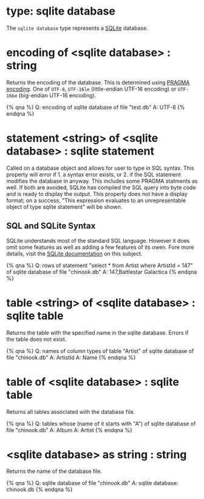 # type: sqlite database

The `sqlite database` type represents a [SQLite](https://sqlite.org/) database.

# encoding of &lt;sqlite database&gt; : string

Returns the encoding of the database. This is determined using [PRAGMA encoding](https://www.sqlite.org/pragma.html#pragma_encoding). One of `UTF-8`, `UTF-16le` (little-endian UTF-16 encoding) or `UTF-16be` (big-endian UTF-16 encoding).

{% qna %}
Q: encoding of sqlite database of file "test.db"
A: UTF-8
{% endqna %}

# statement &lt;string&gt; of &lt;sqlite database&gt; : sqlite statement

Called on a database object and allows for user to type in SQL syntax. This property will error if 1. a syntax error exists, or 2. if the SQL statement modifies the database in anyway. This includes some PRAGMA statments as well. If both are avoided, SQLite has compiled the SQL query into byte code and is ready to display the output. This property does not have a display format; on a success, "This expression evaluates to an unrepresentable object of type sqlite statement" will be shown.

## SQL and SQLite Syntax

SQLite understands most of the standard SQL language. However it does omit some features as well as adding a few features of its owen. Fore more details, visit the [SQLite documentation](http://www.sqlite.org/lang.html) on this subject.

{% qna %}
Q: rows of statement "select * from Artist where ArtistId = 147" of sqlite database of file "chinook.db"
A: 147,Battlestar Galactica
{% endqna %}

# table &lt;string&gt; of &lt;sqlite database&gt; : sqlite table

Returns the table with the specified name in the sqlite database. Errors if the table does not exist.

{% qna %}
Q: names of column types of table "Artist" of sqlite database of file "chinook.db"
A: ArtistId
A: Name
{% endqna %}

# table of &lt;sqlite database&gt; : sqlite table

Returns all tables associated with the database file.

{% qna %}
Q: tables whose (name of it starts with "A") of sqlite database of file "chinook.db"
A: Album
A: Artist
{% endqna %}

# &lt;sqlite database&gt; as string : string

Returns the name of the database file.

{% qna %}
Q: sqlite database of file "chinook.db"
A: sqlite database: chinook.db
{% endqna %}
